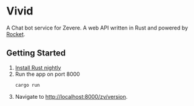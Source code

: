 # Vivid

A Chat bot service for Zevere. A web API written in Rust and powered by [Rocket].

## Getting Started

1. [Install Rust nightly]
1. Run the app on port 8000
    ````bash
    cargo run
    ````
1. Navigate to [http://localhost:8000/zv/version](http://localhost:8000/zv/version).

[Rocket]: https://github.com/SergioBenitez/Rocket
[Install Rust nightly]: https://rocket.rs/guide/getting-started/#installing-rust
